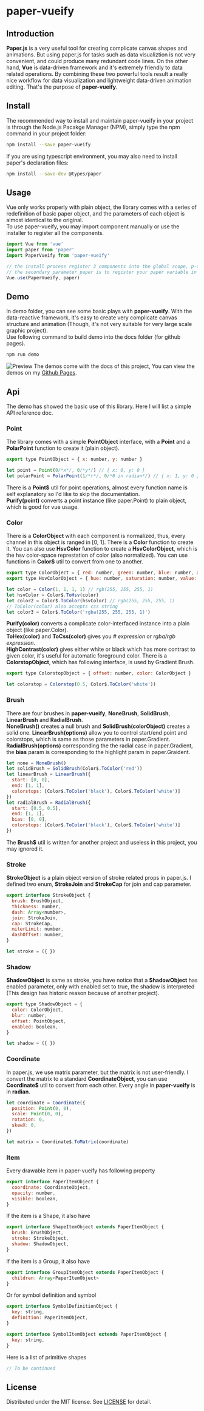 # paper-vueify
## Introduction
**Paper.js** is a very useful tool for creating complicate canvas shapes and animations. But using paper.js for tasks such as data visualiztion is not very convenient, and could produce many redundant code lines. On the other hand, **Vue** is data-driven framework and it's extremely friendly to data related operations. By combining these two powerful tools result a really nice workflow for data visualization and lightweight data-driven animation editing. That's the purpose of **paper-vueify**.

## Install
The recommended way to install and maintain paper-vueify in your project is through the Node.js Pacakge Manager (NPM), simply type the npm command in your project folder:

```sh
npm install --save paper-vueify
```
If you are using typescript environment, you may also need to install paper's declaration files:
```sh
npm install --save-dev @types/paper
```

## Usage
Vue only works properly with plain object, the library comes with a series of redefinition of basic paper object, and the parameters of each object is almost identical to the original.
<br/>To use paper-vueify, you may import component manually or use the installer to register all the components.
```javascript
import Vue from 'vue'
import paper from 'paper'
import PaperVueify from 'paper-vueify'

// the install process register 3 components into the global scope, p-canvas, p-item and p-symbol-definition
// the secondary parameter paper is to register your paper variable in current scope, or there will be two seperated PaperScope and the p-canvas will not work properly.
Vue.use(PaperVueify, paper)
```

## Demo
In demo folder, you can see some basic plays with **paper-vueify**. With the data-reactive framework, it's easy to create very complicate canvas structure and animation (Though, it's not very suitable for very large scale graphic project).
<br/>Use following command to build demo into the docs folder (for github pages).
```sh
npm run demo
```
![Preview](/public/preview.jpg)
The demos come with the docs of this project, You can view the demos on my [Github Pages](https://luz-alphacode.github.io/paper-vueify/).

## Api
The demo has showed the basic use of this library. Here I will list a simple API reference doc.
### Point
The library comes with a simple **PointObject** interface, with a **Point** and a **PolarPoint** function to create it (plain object).
```javascript
export type PointObject = { x: number, y: number }

let point = Point(0/*x*/, 0/*y*/) // { x: 0, y: 0 }
let polarPoint = PolarPoint(1/*r*/, 0/*θ in radian*/) // { x: 1, y: 0 }
```
There is a **Point$** util for point operations, almost every function name is self explanatory so I'd like to skip the documentation.
<br/>**Purify(point)** converts a point instance (like paper.Point) to plain object, which is good for vue usage.

### Color
There is a **ColorObject** with each component is normalized, thus, every channel in this object is ranged in [0, 1]. There is a **Color** function to create it. You can also use **HsvColor** function to create a **HsvColorObject**, which is the hsv color-space represtation of color (also normalized). You can use functions in **Color$** util to convert from one to another.
```javascript
export type ColorObject = { red: number, green: number, blue: number, alpha: number }
export type HsvColorObject = { hue: number, saturation: number, value: number, alpha: number }

let color = Color(1, 1, 1, 1) // rgb(255, 255, 255, 1)
let hsvColor = Color$.ToHsv(color)
let color2 = Color$.ToColor(hsvColor) // rgb(255, 255, 255, 1)
// ToColor(color) also accepts css string
let color3 = Color$.ToColor('rgba(255, 255, 255, 1)')
```
**Purify(color)** converts a complicate color-interfaced instance into a plain object (like paper.Color).
<br/>**ToHex(color)** and **ToCss(color)** gives you *# expression* or *rgba/rgb expression*.
<br/>**HighContrast(color)** gives either white or black which has more contrast to given color, it's useful for automatic foreground color.
There is a **ColorstopObject**, which has following interface, is used by Gradient Brush.
```javascript
export type ColorstopObject = { offset: number, color: ColorObject }

let colorstop = Colorstop(0.5, Color$.ToColor('white'))
```

### Brush
There are four brushes in **paper-vueify**, **NoneBrush**, **SolidBrush**, **LinearBrush** and **RadialBrush**.
<br/>**NoneBrush()** creates a null brush and **SolidBrush(colorObject)** creates a solid one. **LinearBrush(options)** allow you to control start/end point and colorstops, which is same as those parameters in paper.Gradient.
<br/>**RadialBrush(options)** corresponding the the radial case in paper.Gradient, the **bias** param is corresponding to the highlight param in paper.Graident.
```javascript
let none = NoneBrush()
let solidBrush = SolidBrush(Color$.ToColor('red'))
let linearBrush = LinearBrush({
  start: [0, 0],
  end: [1, 1],
  colorstops: [Color$.ToColor('black'), Color$.ToColor('white')]
})
let radialBrush = RadialBrush({
  start: [0.5, 0.5],
  end: [1, 1],
  bias: [0, 0],
  colorstops: [Color$.ToColor('black'), Color$.ToColor('white')]
})
```
The **Brush$** util is written for another project and useless in this project, you may ignored it.

### Stroke
**StrokeObject** is a plain object version of stroke related props in paper.js. I defined two enum, **StrokeJoin** and **StrokeCap** for join and cap parameter.
```javascript
export interface StrokeObject {
  brush: BrushObject,
  thickness: number,
  dash: Array<number>,
  join: StrokeJoin,
  cap: StrokeCap,
  miterLimit: number,
  dashOffset: number,
}

let stroke = ({ })
```

### Shadow
**ShadowObject** is same as stroke, you have notice that a **ShadowObject** has enabled parameter, only with enabled set to true, the shadow is interpreted (This design has historic reason because of another project).
```javascript
export type ShadowObject = {
  color: ColorObject,
  blur: number,
  offset: PointObject,
  enabled: boolean,
}

let shadow = ({ })
```

### Coordinate
In paper.js, we use matrix parameter, but the matrix is not user-friendly. I convert the matrix to a standard **CoordinateObject**, you can use **Coordinate$** util to convert from each other. Every angle in **paper-vueify** is in **radian**.
```javascript
let coordinate = Coordinate({
  position: Point(0, 0),
  scale: Point(0, 0),
  rotation: 0,
  skewX: 0,
})

let matrix = Coordinate$.ToMatrix(coordinate)
```

### Item
Every drawable item in paper-vueify has following property
```javascript
export interface PaperItemObject {
  coordinate: CoordinateObject,
  opacity: number,
  visible: boolean,
}
```
If the item is a Shape, it also have
```javascript
export interface ShapeItemObject extends PaperItemObject {
  brush: BrushObject,
  stroke: StrokeObject,
  shadow: ShadowObject,
}
```
If the item is a Group, it also have
```javascript
export interface GroupItemObject extends PaperItemObject {
  children: Array<PaperItemObject>
}
```
Or for symbol definition and symbol
```javascript
export interface SymbolDefinitionObject {
  key: string,
  definition: PaperItemObject,
}

export interface SymbolItemObject extends PaperItemObject {
  key: string,
}
```
Here is a list of primitive shapes
```javascript
// To be continued
```

## License
Distributed under the MIT license. See [LICENSE](https://github.com/luz-alphacode/paper-vueify/blob/master/LICENSE) for detail.

